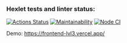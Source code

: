 ### Hexlet tests and linter status:
[![Actions Status](https://github.com/ilyakaverin/frontend-project-lvl3/workflows/hexlet-check/badge.svg)](https://github.com/ilyakaverin/frontend-project-lvl3/actions)
[![Maintainability](https://api.codeclimate.com/v1/badges/3496fa4cf7fcb8b2eeca/maintainability)](https://codeclimate.com/github/ilyakaverin/frontend-project-lvl3/maintainability)
[![Node CI](https://github.com/ilyakaverin/frontend-project-lvl3/actions/workflows/blank.yml/badge.svg)](https://github.com/ilyakaverin/frontend-project-lvl3/actions/workflows/blank.yml)


Demo: https://frontend-lvl3.vercel.app/
